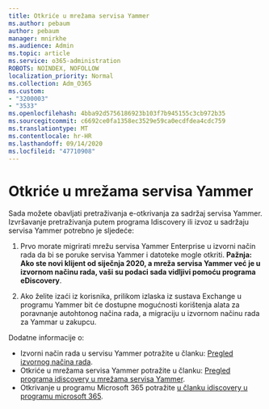 ```yaml
---
title: Otkriće u mrežama servisa Yammer
ms.author: pebaum
author: pebaum
manager: mnirkhe
ms.audience: Admin
ms.topic: article
ms.service: o365-administration
ROBOTS: NOINDEX, NOFOLLOW
localization_priority: Normal
ms.collection: Adm_O365
ms.custom:
- "3200003"
- "3533"
ms.openlocfilehash: 4bba92d5756186923b103f7b945155c3cb972b35
ms.sourcegitcommit: c6692ce0fa1358ec3529e59ca0ecdfdea4cdc759
ms.translationtype: MT
ms.contentlocale: hr-HR
ms.lasthandoff: 09/14/2020
ms.locfileid: "47710908"
---
```

# <a name="ediscovery-in-yammer-networks"></a>Otkriće u mrežama servisa Yammer

Sada možete obavljati pretraživanja e-otkrivanja za sadržaj servisa Yammer.  Izvršavanje pretraživanja putem programa Idiscovery ili izvoz u sadržaju servisa Yammer potrebno je sljedeće:

1. Prvo morate migrirati mrežu servisa Yammer Enterprise u izvorni način rada da bi se poruke servisa Yammer i datoteke mogle otkriti. **Pažnja: Ako ste novi klijent od siječnja 2020, a mreža servisa Yammer već je u izvornom načinu rada, vaši su podaci sada vidljivi pomoću programa eDiscovery**.

2. Ako želite izaći iz korisnika, prilikom izlaska iz sustava Exchange u programu Yammer bit će dostupne mogućnosti korištenja alata za poravnanje autohtonog načina rada, a migraciju u izvornom načinu rada za Yammar u zakupcu.

Dodatne informacije o:

- Izvorni način rada u servisu Yammer potražite u članku: [Pregled izvornog načina rada](https://docs.microsoft.com/yammer/configure-your-yammer-network/overview-native-mode).
- Otkriće u mrežama servisa Yammer potražite u članku: [Pregled programa idiscovery u mrežama servisa Yammer](https://docs.microsoft.com/yammer/manage-security-and-compliance/overview-of-ediscovery).
- Otkrivanje u programu Microsoft 365 potražite [u članku idiscovery u programu microsoft 365](https://docs.microsoft.com/microsoft-365/compliance/ediscovery).
